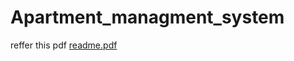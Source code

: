# Apartment_managment_system
reffer this pdf [readme.pdf](https://github.com/user-attachments/files/16415913/readme.pdf)
